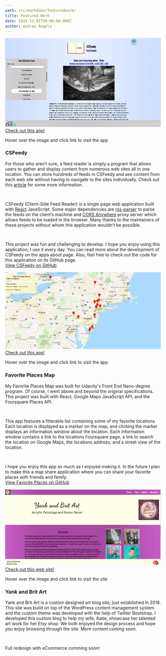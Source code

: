 ```yaml
---
path: src/markdown/featuredwork/
title: Featured Work
date: 2018-11-01T00:00:00.000Z
author: Andrew Rogala
---
```


<section class="featuredwork">
	<div class="featuredwork__1">
		<div class="featuredwork__imgbox" data-aos="slide-left" data-aos-easing="ease-in-out-back" tabindex="0">
			<!-- gatsby adds alt text and class names to img -->
			<img src="../../img/uploads/csfeedy.png" />
			<div class="featuredwork__imgbox-overlay">
				<div class="featuredwork__imgbox-overlay--text">
					<a class="featuredwork__imgbox-overlay--link" href="https://csfeedy.surge.sh">Check out this app!</a>
				</div>
			</div>
		</div>
		<p class="featuredwork__tip">Hover over the image and click link to visit the app</p>
		<h3 class="heading-tertiary">CSFeedy</h3>
		<p class="featuredwork__description-p">For those who aren’t sure, a feed reader is simply a program that allows
		users to gather and display content from numerous web sites all in one location.
		You can store hundreds of feeds in CSFeedy and see content from each web site without having to navigate
		to the sites individually. Check out this <a href="https://www.lifewire.com/what-is-rss-2483592">article</a> for some more information.</p>
		<br/>
		<p class="featuredwork__description-p">CSFeedy (Client-Side Feed Reader) is a single page web application built with
		<a href="https://reactjs.org/">React</a> JavaScript.
		Some major dependencies are <a href="https://www.npmjs.com/package/rss-parser">rss-parser</a> to parse the
		feeds on the client’s machine and <a href="https://github.com/Rob--W/cors-anywhere">CORS Anywhere</a> proxy server
		which allows feeds to be loaded in the browser. Many thanks to the maintainers of these
		projects without whom this application wouldn’t be possible.</p><br/>
		<p class="featuredwork__description-p">This project was fun and challenging to develop.
        I hope you enjoy using this application; I use it every day.
		You can read more about the development of CSFeedy on the apps about page.
		Also, feel free to check out the code for this application on its GitHub page.<br/>
		<a href="https://github.com/ARogala/cs-feedy">View CSFeedy on GitHub</a></p>
	</div>
    <div class="featuredwork__2">
		<div class="featuredwork__imgbox" data-aos="slide-left" data-aos-easing="ease-in-out-back" tabindex="0">
			<!-- gatsby adds alt text and class names to img -->
			<img src="../../img/uploads/favplaces.png" />
			<div class="featuredwork__imgbox-overlay">
				<div class="featuredwork__imgbox-overlay--text">
					<a class="featuredwork__imgbox-overlay--link" href="https://arogala.github.io/FavoritePlacesMap/">Check out this app!</a>
				</div>
			</div>
		</div>
		<p class="featuredwork__tip">Hover over the image and click link to visit the app</p>
		<h3 class="heading-tertiary">Favorite Places Map</h3>
		<p class="featuredwork__description-p">My Favorite Places Map was built for Udacity's Front End Nano-degree program.
        Of course, I went above and beyond the original specifications. This project was built with React, Google Maps JavaScript API,
        and the Foursquare Places API.</p><br/>
		<p class="featuredwork__description-p">This app features a filterable list containing some of my favorite locations.
        Each location is displayed as a marker on the map, and clicking the marker displays an information window about the location.
        Each information window contains a link to the locations Foursquare page, a link to search the location on Google Maps,
        the locations address, and a street view of the location.</p><br/>
		<p class="featuredwork__description-p">I hope you enjoy this app as much as I enjoyed making it.
        In the future I plan to make this a map share application where you can share your favorite places with friends and family.<br/>
        <a href="https://github.com/ARogala/FavoritePlacesMap">View Favorite Places on GitHub</a></p>
	</div>
	<div class="featuredwork__3">
		<div class="featuredwork__imgbox" data-aos="slide-left" data-aos-easing="ease-in-out-back" tabindex="0">
			<!-- gatsby adds alt text and class names to img -->
			<img src="../../img/uploads/YBArt.png" />
			<div class="featuredwork__imgbox-overlay">
				<div class="featuredwork__imgbox-overlay--text">
					<a class="featuredwork__imgbox-overlay--link" href="https://yankandbritart.com/">Check out this web site!</a>
				</div>
			</div>
		</div>
		<p class="featuredwork__tip">Hover over the image and click link to visit the site</p>
		<h3 class="heading-tertiary">Yank and Brit Art</h3>
		<p class="featuredwork__description-p">Yank and Brit Art is a custom designed art blog site; just established in 2018. This site was build on top of the WordPress content management system and the custom theme was developed with the help of Twitter Bootstrap. I developed this custom blog to help my wife, Katie, showcase her talented art work for her Etsy shop. We both enjoyed the design process and hope you enjoy browsing through the site. More content coming soon.</p><br/>
		<p class="featuredwork__description-p">Full redesign with eCommerce comming soon!</p>
	</div>
</section>


<!-- Blank Structure below -->
<!-- <div>
	<div class="featuredwork__imgbox" tabindex="0">
		<img src="#" />
		<div class="featuredwork__imgbox-overlay">
			<div class="featuredwork__imgbox-overlay--text">
				<a class="featuredwork__imgbox-overlay--link" href="#">Check out this app!</a>
			</div>
		</div>
	</div>
	<p class="featuredwork__tip">Hover over the image and click link to visit the app</p>
	<h3 class="heading-tertiary"></h3>
	<p class="featuredwork__description-p"></p><br/>
	<p class="featuredwork__description-p"></p><br/>
	<p class="featuredwork__description-p"><br/>
    <a href="#">View XXXXXXX on GitHub</a></p>
</div> -->
